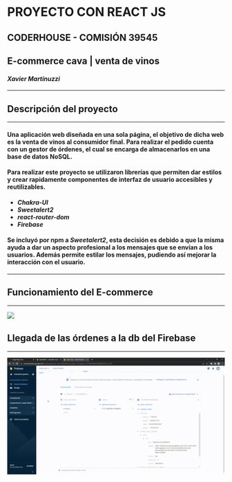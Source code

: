 # PROYECTO CON REACT JS
## **CODERHOUSE - COMISIÓN 39545**
## **E-commerce cava | venta de vinos**
#### *Xavier Martinuzzi*
---
## Descripción del proyecto
---
#### Una aplicación web diseñada en una sola página, el objetivo de dicha web es la venta de vinos al consumidor final. Para realizar el pedido cuenta con un gestor de órdenes, el cual se encarga de almacenarlos en una base de datos NoSQL. 
#### Para realizar este proyecto se utilizaron librerías que permiten dar estilos y crear rapidamente componentes de interfaz de usuario accesibles y reutilizables. 
* ***Chakra-UI***
* ***Sweetalert2***
* ***react-router-dom***
* ***Firebase***
#### Se incluyó por npm a *Sweetalert2*, esta decisión es debido a que la misma ayuda a dar un aspecto profesional a los mensajes que se envían a los usuarios. Además permite estilar los mensajes, pudiendo así mejorar la interacción con el usuario.
---
## Funcionamiento del E-commerce
---
![](/src/assets/sangreRoja.gif)

## Llegada de las órdenes a la db del Firebase
---
![](/src/assets/firebase.gif)



